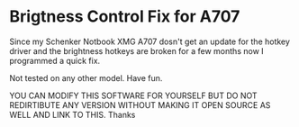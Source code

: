 # Brigtness Control Fix for A707

Since my Schenker Notbook XMG A707 dosn't get an update for the hotkey driver and the brightness hotkeys are broken for a few months now I programmed a quick fix.

Not tested on any other model. Have fun.

YOU CAN MODIFY THIS SOFTWARE FOR YOURSELF BUT DO NOT REDIRTIBUTE ANY VERSION WITHOUT MAKING IT OPEN SOURCE AS WELL AND LINK TO THIS.
Thanks
